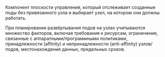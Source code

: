 
Компонент плоскости управления, который отслеживает созданные поды без привязанного узла и выбирает узел, на котором они должны работать.

При планировании развёртывания подов на узлах учитываются множество факторов, включая требования к ресурсам, ограничения, связанные с аппаратными/программными политиками, принадлежности (affinity) и непринадлежности (anti-affinity) узлов/подов, местонахождения данных, предельных сроков.
